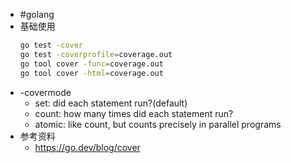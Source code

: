 - #golang
- 基础使用
  ```bash
  go test -cover
  go test -coverprofile=coverage.out
  go tool cover -func=coverage.out
  go tool cover -html=coverage.out
  ```
- -covermode
	- set: did each statement run?(default)
	- count: how many times did each statement run?
	- atomic: like count, but counts precisely in parallel programs
- 参考资料
	- https://go.dev/blog/cover